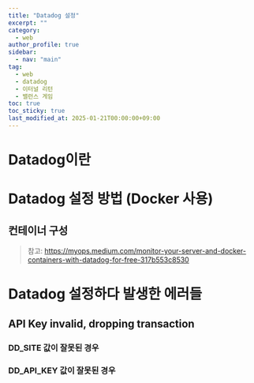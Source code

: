 ```yaml
---
title: "Datadog 설정"
excerpt: ""
category: 
  - web
author_profile: true
sidebar:
  - nav: "main" 
tag:
  - web
  - datadog
  - 이터널 리턴
  - 밸런스 게임
toc: true
toc_sticky: true
last_modified_at: 2025-01-21T00:00:00+09:00
---
```


# Datadog이란
# Datadog 설정 방법 (Docker 사용)
## 컨테이너 구성
> 참고: <https://myops.medium.com/monitor-your-server-and-docker-containers-with-datadog-for-free-317b553c8530>

# Datadog 설정하다 발생한 에러들
## API Key invalid, dropping transaction
### DD_SITE 값이 잘못된 경우
### DD_API_KEY 값이 잘못된 경우
